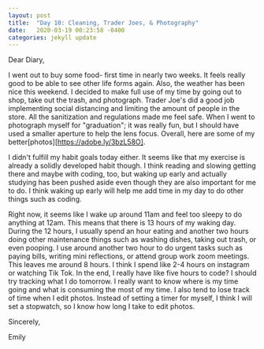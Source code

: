 ```yaml
---
layout: post
title:  "Day 10: Cleaning, Trader Joes, & Photography"
date:   2020-03-19 00:23:58 -0400
categories: jekyll update
---
```


Dear Diary,

I went out to buy some food- first time in nearly two weeks. It feels really good to be able to see other life forms again. Also, the weather has been nice this weekend. I decided to make full use of my time by going out to shop, take out the trash, and photograph. Trader Joe's did a good job implementing social distancing and limiting the amount of people in the store. All the sanitization and regulations made me feel safe. When I went to photograph myself for "graduation"; it was really fun, but I should have used a smaller aperture to help the lens focus. Overall, here are some of my better[photos][https://adobe.ly/3bzL58O].

I didn't fulfill my habit goals today either. It seems like that my exercise is already a solidly developed habit though. I think reading and slowing getting there and maybe with coding, too, but waking up early and actually studying has been pushed aside even though they are also important for me to do. I think waking up early will help me add time in my day to do other things such as coding. 

Right now, it seems like I wake up around 11am and feel too sleepy to do anything at 12am. This means that there is 13 hours of my waking day. During the 12 hours, I usually spend an hour eating and another two hours doing other maintenance things such as washing dishes, taking out trash, or even pooping. I use around another two hour to do urgent tasks such as paying bills, writing mini reflections, or attend group work zoom meetings. This leaves me around 8 hours. I think I spend like 2-4 hours on instagram or watching Tik Tok. In the end, I really have like five hours to code? I should try tracking what I do tomorrow. I really want to know where is my time going and what is consuming the most of my time. I also tend to lose track of time when I edit photos. Instead of setting a timer for myself, I think I will set a stopwatch, so I know how long I take to edit photos. 

Sincerely,

Emily